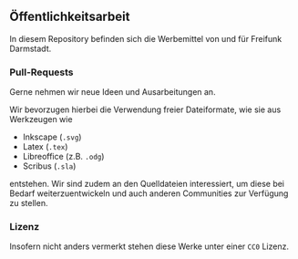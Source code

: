 ## Öffentlichkeitsarbeit

In diesem Repository befinden sich die Werbemittel von und für Freifunk Darmstadt.

### Pull-Requests

Gerne nehmen wir neue Ideen und Ausarbeitungen an.

Wir bevorzugen hierbei die Verwendung freier Dateiformate, wie sie aus Werkzeugen wie
* Inkscape (`.svg`)
* Latex (`.tex`)
* Libreoffice (z.B. `.odg`)
* Scribus (`.sla`)

entstehen. Wir sind zudem an den Quelldateien interessiert, um diese bei Bedarf
weiterzuentwickeln und auch anderen Communities zur Verfügung zu stellen.

### Lizenz

Insofern nicht anders vermerkt stehen diese Werke unter einer `CC0` Lizenz.

